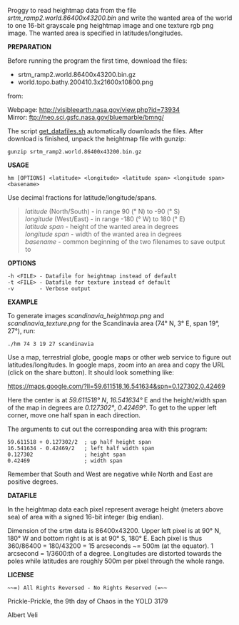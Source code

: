 Proggy to read heightmap data from the file *srtm_ramp2.world.86400x43200.bin*
and write the wanted area of the world to one 16-bit grayscale png heightmap image
and one texture rgb png image. The wanted area is specified in latitudes/longitudes.

**PREPARATION**

Before running the program the first time, download the files:

* srtm_ramp2.world.86400x43200.bin.gz
* world.topo.bathy.200410.3x21600x10800.png

from:

Webpage: http://visibleearth.nasa.gov/view.php?id=73934  
Mirror: ftp://neo.sci.gsfc.nasa.gov/bluemarble/bmng/

The script [get_datafiles.sh](heightmap/blob/master/datafiles/get_datafiles.sh)
automatically downloads the files. After download is finished, unpack the
heightmap file with gunzip:

    gunzip srtm_ramp2.world.86400x43200.bin.gz


**USAGE**

    hm [OPTIONS] <latitude> <longitude> <latitude span> <longitude span> <basename>

Use decimal fractions for latitude/longitude/spans.  

> *latitude* (North/South) - in range 90 (° N) to -90 (° S)  
> *longitude* (West/East) - in range -180 (° W) to 180 (° E)  
> *latitude span* - height of the wanted area in degrees  
> *longitude span* - width of the wanted area in degrees  
> *basename* - common beginning of the two filenames to save output to


**OPTIONS**

    -h <FILE> - Datafile for heightmap instead of default
    -t <FILE> - Datafile for texture instead of default
    -v        - Verbose output


**EXAMPLE**

To generate images *scandinavia_heightmap.png* and *scandinavia_texture.png*
for the Scandinavia area (74° N, 3° E, span 19°, 27°), run:

    ./hm 74 3 19 27 scandinavia

Use a map, terrestrial globe, google maps or other web service to figure
out latitudes/longitudes. In google maps, zoom into an area and
copy the URL (click on the share button). It should look something like:

https://maps.google.com/?ll=59.611518,16.541634&spn=0.127302,0.42469

Here the center is at *59.611518° N*, *16.541634°* E and the
height/width span of the map in degrees are *0.127302°*, *0.42469°*.
To get to the upper left corner, move one half span in each direction.

The arguments to cut out the corresponding area with this program:

    59.611518 + 0.127302/2  ; up half height span
    16.541634 - 0.42469/2   ; left half width span
    0.127302                ; height span
    0.42469                 ; width span

Remember that South and West are negative while North and East are positive degrees.


**DATAFILE**

In the heightmap data each pixel represent average height
(meters above sea) of area with a signed 16-bit integer (big endian).

Dimension of the srtm data is 86400x43200. Upper left pixel is at
90° N, 180° W and bottom right is at is at 90° S, 180° E.
Each pixel is thus 360/86400 = 180/43200 = 15 arcseconds ~= 500m (at the equator).
1 arcsecond = 1/3600:th of a degree. Longitudes are distorted towards the poles while
latitudes are roughly 500m per pixel through the whole range.


**LICENSE**

    ~~=) All Rights Reversed - No Rights Reserved (=~~

Prickle-Prickle, the 9th day of Chaos in the YOLD 3179

Albert Veli
